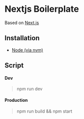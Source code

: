 # Nextjs Boilerplate

Based on [Next.js](https://github.com/zeit/next.js)

## Installation

- [Node (via nvm)](https://github.com/nvm-sh/nvm)

## Script

#### Dev

> npm run dev

#### Production

> npm run build && npm start
